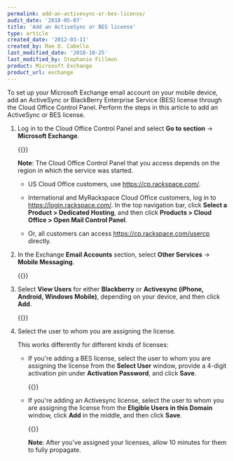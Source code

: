 ```yaml
---
permalink: add-an-activesync-or-bes-license/
audit_date: '2018-05-07'
title: 'Add an ActiveSync or BES license'
type: article
created_date: '2012-03-11'
created_by: Rae D. Cabello
last_modified_date: '2018-10-25'
last_modified_by: Stephanie Fillmon
product: Microsoft Exchange
product_url: exchange
---
```


To set up your Microsoft Exchange email account on your mobile device,
add an ActiveSync or BlackBerry Enterprise Service (BES)
license through the Cloud Office Control Panel. Perform the steps in
this article to add an ActiveSync or BES license.

1. Log in to the Cloud Office Control Panel and select **Go to section** ->
   **Microsoft Exchange**.

   {{<image src="EAActivesyncBES.png" alt="" title="">}}

   **Note**: The Cloud Office Control Panel that you access depends on the
   region in which the service was started.

   - US Cloud Office customers, use <https://cp.rackspace.com/>.

   - International and MyRackspace Cloud Office customers, log in to
     <https://login.rackspace.com/>. In the top navigation bar, click **Select a Product > Dedicated Hosting**, and then click **Products > Cloud Office > Open Mail Control Panel**.

   - Or, all customers can
     access <https://cp.rackspace.com/usercp> directly.

2. In the Exchange **Email Accounts** section, select **Other Services** -> **Mobile
   Messaging**.

   {{<image src="EAActivesyncBes2.png" alt="" title="">}}

3. Select **View Users** for either **Blackberry** or **Activesync
   (iPhone, Android, Windows Mobile)**, depending on your device, and
   then click **Add**.

   {{<image src="EAActivesyncBes3.png" alt="" title="">}}

4. Select the user to whom you are assigning the license.

   This works differently for different kinds of licenses:

   - If you're adding a BES license, select the user to whom you are
     assigning the license from the **Select User** window, provide a
     4-digit activation pin under **Activation Password**, and click
     **Save**.

     {{<image src="EAActivesyncBes5.png" alt="" title="">}}

   - If you're adding an Activesync license, select the user to whom
     you are assigning the license from the **Eligible Users in this Domain**
     window, click **Add** in the middle, and then click **Save**.

     {{<image src="EAActivesyncBes6.png" alt="" title="">}}

     **Note**: After you've assigned your licenses, allow 10 minutes for
     them to fully propagate.
